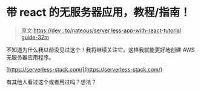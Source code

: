 # 带 react 的无服务器应用，教程/指南！

> 原文:[https://dev . to/nateous/server less-app-with-react-tutorial guide-32m](https://dev.to/nateous/serverless-app-with-react-tutorialguide-32m)

不知道为什么我以前没见过这个！我将继续关注它，这样我就能更好地创建 AWS 无服务器应用程序。

[https://serverless-stack.com/](https://serverless-stack.com/)

有其他人看过这个或者用过吗？想法？